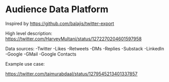 # Audience Data Platform

Inspired by https://github.com/balajis/twitter-export

High level description: https://twitter.com/HarveyMultani/status/1272270204601597958

Data sources:
-Twitter
  -Likes
  -Retweets
  -DMs
  -Replies
-Substack
-LinkedIn
-Google
  -GMail
  -Google Contacts

Example use case:

https://twitter.com/taimurabdaal/status/1279545213401337857
